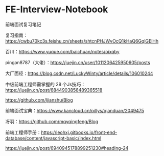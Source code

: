 # FE-Interview-Notebook
前端面试复习笔记

复习指南：
https://cwbu70kc3s.feishu.cn/sheets/shtcnPHJWvOcQ1kHaQ6GqlGElHh

百川：https://www.yuque.com/baichuan/notes/oixqby

pingan8787（大佬）：https://juejin.cn/user/1011206425950605/posts

大厂面经：https://blog.csdn.net/LuckyWinty/article/details/106010244

中级前端工程师需掌握的 28 个Js技巧：https://juejin.cn/post/6844903856489365518

https://github.com/ljianshu/Blog


前端面试宝典：https://www.kancloud.cn/pillys/qianduan/2049475

冴羽：https://github.com/mqyqingfeng/Blog

前端工程师手册：https://leohxj.gitbooks.io/front-end-database/content/javascript-basic/index.html

https://juejin.cn/post/6940945178899251230#heading-24